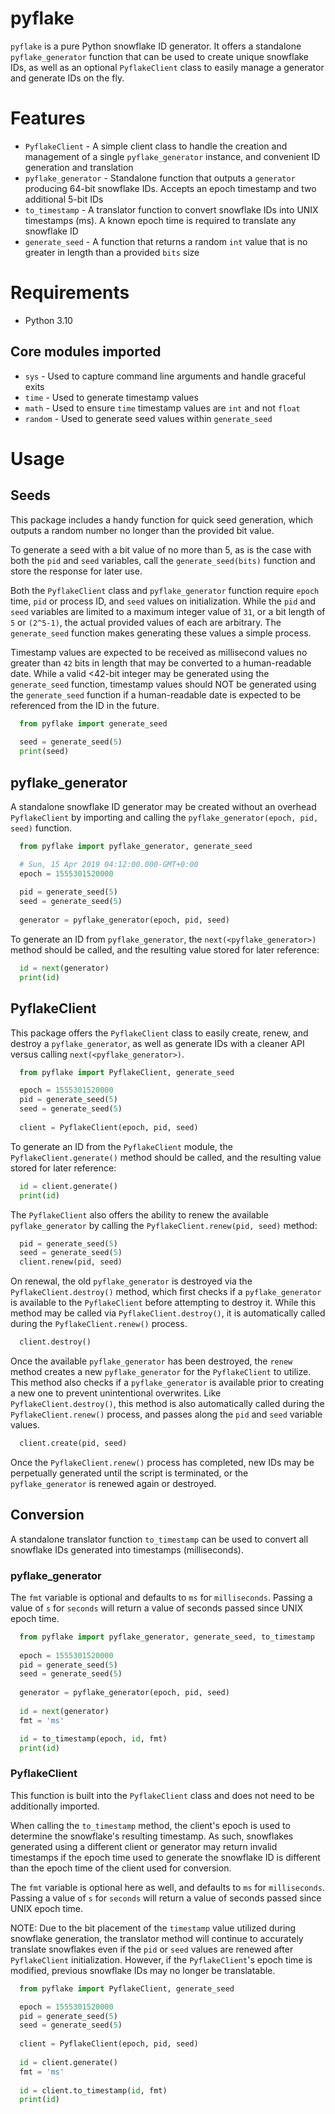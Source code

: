 # pyflake
`pyflake` is a pure Python snowflake ID generator. It offers a standalone `pyflake_generator` function that can be used to create unique snowflake IDs, as well as an optional `PyflakeClient` class to easily manage a generator and generate IDs on the fly.

# Features
- `PyflakeClient` - A simple client class to handle the creation and management of a single `pyflake_generator` instance, and convenient ID generation and translation
- `pyflake_generator` - Standalone function that outputs a `generator` producing 64-bit snowflake IDs. Accepts an epoch timestamp and two additional 5-bit IDs
- `to_timestamp` - A translator function to convert snowflake IDs into UNIX timestamps (ms). A known epoch time is required to translate any snowflake ID
- `generate_seed` - A function that returns a random `int` value that is no greater in length than a provided `bits` size

# Requirements
- Python 3.10

## Core modules imported
- `sys` - Used to capture command line arguments and handle graceful exits
- `time` - Used to generate timestamp values
- `math` - Used to ensure `time` timestamp values are `int` and not `float`
- `random` - Used to generate seed values within `generate_seed`

# Usage

## Seeds
This package includes a handy function for quick seed generation, which outputs a random number no longer than the provided bit value.

To generate a seed with a bit value of no more than 5, as is the case with both the `pid` and `seed` variables, call the `generate_seed(bits)` function and store the response for later use.

Both the `PyflakeClient` class and `pyflake_generator` function require `epoch` time, `pid` or process ID, and `seed` values on initialization. While the `pid` and `seed` variables are limited to a maximum integer value of `31`, or a bit length of `5` or `(2^5-1)`, the actual provided values of each are arbitrary. The `generate_seed` function makes generating these values a simple process.

Timestamp values are expected to be received as millisecond values no greater than `42` bits in length that may be converted to a human-readable date. While a valid <42-bit integer may be generated using the `generate_seed` function, timestamp values should NOT be generated using the `generate_seed` function if a human-readable date is expected to be referenced from the ID in the future.
```python
  from pyflake import generate_seed
  
  seed = generate_seed(5)
  print(seed)
```

## pyflake_generator
A standalone snowflake ID generator may be created without an overhead `PyflakeClient` by importing and calling the `pyflake_generator(epoch, pid, seed)` function.
```python
  from pyflake import pyflake_generator, generate_seed

  # Sun, 15 Apr 2019 04:12:00.000-GMT+0:00
  epoch = 1555301520000
  
  pid = generate_seed(5)
  seed = generate_seed(5)
    
  generator = pyflake_generator(epoch, pid, seed)
```

To generate an ID from `pyflake_generator`, the `next(<pyflake_generator>)` method should be called, and the resulting value stored for later reference:
```python
  id = next(generator)
  print(id)
```

## PyflakeClient
This package offers the `PyflakeClient` class to easily create, renew, and destroy a `pyflake_generator`, as well as generate IDs with a cleaner API versus calling `next(<pyflake_generator>)`.
```python
  from pyflake import PyflakeClient, generate_seed

  epoch = 1555301520000
  pid = generate_seed(5)
  seed = generate_seed(5)
    
  client = PyflakeClient(epoch, pid, seed)
```

To generate an ID from the `PyflakeClient` module, the `PyflakeClient.generate()` method should be called, and the resulting value stored for later reference:
```python
  id = client.generate()
  print(id)
```

The `PyflakeClient` also offers the ability to renew the available `pyflake_generator` by calling the `PyflakeClient.renew(pid, seed)` method:
```python
  pid = generate_seed(5)
  seed = generate_seed(5)
  client.renew(pid, seed)
```

On renewal, the old `pyflake_generator` is destroyed via the `PyflakeClient.destroy()` method, which first checks if a `pyflake_generator` is available to the `PyflakeClient` before attempting to destroy it. While this method may be called via `PyflakeClient.destroy()`, it is automatically called during the `PyflakeClient.renew()` process.
```python
  client.destroy()
```

Once the available `pyflake_generator` has been destroyed, the `renew` method creates a new `pyflake_generator` for the `PyflakeClient` to utilize. This method also checks if a `pyflake_generator` is available prior to creating a new one to prevent unintentional overwrites. Like `PyflakeClient.destroy()`, this method is also automatically called during the `PyflakeClient.renew()` process, and passes along the `pid` and `seed` variable values.
```python
  client.create(pid, seed)
```

Once the `PyflakeClient.renew()` process has completed, new IDs may be perpetually generated until the script is terminated, or the `pyflake_generator` is renewed again or destroyed.

## Conversion
A standalone translator function `to_timestamp` can be used to convert all snowflake IDs generated into timestamps (milliseconds).

### pyflake_generator
The `fmt` variable is optional and defaults to `ms` for `milliseconds`. Passing a value of `s` for `seconds` will return a value of seconds passed since UNIX epoch time.

```python
  from pyflake import pyflake_generator, generate_seed, to_timestamp
  
  epoch = 1555301520000
  pid = generate_seed(5)
  seed = generate_seed(5)
    
  generator = pyflake_generator(epoch, pid, seed)
  
  id = next(generator)
  fmt = 'ms'

  id = to_timestamp(epoch, id, fmt)
  print(id)
```

### PyflakeClient
This function is built into the `PyflakeClient` class and does not need to be additionally imported.

When calling the `to_timestamp` method, the client's epoch is used to determine the snowflake's resulting timestamp. As such, snowflakes generated using a different client or generator may return invalid timestamps if the epoch time used to generate the snowflake ID is different than the epoch time of the client used for conversion.

The `fmt` variable is optional here as well, and defaults to `ms` for `milliseconds`. Passing a value of `s` for `seconds` will return a value of seconds passed since UNIX epoch time. 

NOTE: Due to the bit placement of the `timestamp` value utilized during snowflake generation, the translator method will continue to accurately translate snowflakes even if the `pid` or `seed` values are renewed after `PyflakeClient` initialization. However, if the `PyflakeClient`'s epoch time is modified, previous snowflake IDs may no longer be translatable.

```python
  from pyflake import PyflakeClient, generate_seed

  epoch = 1555301520000
  pid = generate_seed(5)
  seed = generate_seed(5)
    
  client = PyflakeClient(epoch, pid, seed)
  
  id = client.generate()
  fmt = 'ms'
  
  id = client.to_timestamp(id, fmt)
  print(id)
```
